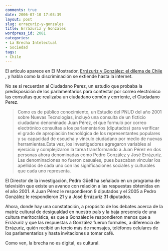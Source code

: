 ```yaml
---
comments: true
date: 2006-07-10 17:03:39
layout: post
slug: errazuriz-y-gonzales
title: Errázuriz y Gonzales
wordpress_id: 2081
categories:
- La Brecha Intelectual
- Sociedad
tags:
- Chile
---
```


El artículo aparece en El Mostrador, [Errázuriz y González: el dilema de Chile ](http://web.archive.org/web/20090426080956/http://www.elmostrador.cl/modulos/noticias/constructor/noticia_new.asp?id_noticia=192320), y habla como la discriminación se extiende hasta la internet.

No se si recuerdan al Ciudadano Perez, un estudio que probaba la predisposición de los parlamentarios para contestar por correo electrónico las consultas que realizaba un ciudadano común y corriente, el Ciudadano Perez.


> Como es de público conocimiento, un Estudio del PNUD del año 2001 sobre Nuevas Tecnologías, incluyó una consulta de un ficticio ciudadano denominado Juan Pérez, el que formuló por correo electrónico consultas a los parlamentarios (diputados) para verificar el grado de apropiación tecnológica de los representantes populares y su capacidad de escucha y vínculo ciudadano por medio de nuevas herramientas.Esta vez, los investigadores agregaron variables al ejercicio y complejizaron la tarea transformando a Juan Pérez en dos personas ahora denominadas como Pedro González y José Errázuriz. Las denominaciones no fueron casuales, pues buscaban vincular los apellidos de cada uno con las significaciones sociales y culturales que cada uno representa.

El Director de la investigación, Pedro Güell ha señalado en un programa de televisión que existe un avance con relación a las respuestas obtenidas en el año 2001. A Juan Pérez le respondieron 9 diputados y el 2005 a Pedro González le respondieron 21 y a José Errázuriz 31 diputados.

Ahora, donde hay una constatación, a propósito de los debates acerca de la matriz cultural de desigualdad en nuestro país y la baja presencia de una cultura meritocrática, es que a González le respondieron menos que a Errázuriz y que las respuestas a González fueron formales, a diferencia de Errázuriz, quién recibió un tercio más de mensajes, teléfonos celulares de los parlamentarios y hasta invitaciones a tomar café.


Como ven, la brecha no es digital, es cultural.


